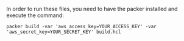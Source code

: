 In order to run these files, you need to have the packer installed and execute the command:
```
packer build -var 'aws_access_key=YOUR_ACCESS_KEY' -var 'aws_secret_key=YOUR_SECRET_KEY' build.hcl
```
